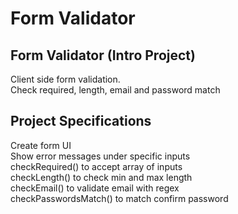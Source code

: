 # Form Validator
 
## Form Validator (Intro Project)
Client side form validation.  
Check required, length, email and password match  
  
## Project Specifications
Create form UI  
Show error messages under specific inputs  
checkRequired() to accept array of inputs  
checkLength() to check min and max length  
checkEmail() to validate email with regex  
checkPasswordsMatch() to match confirm password  
